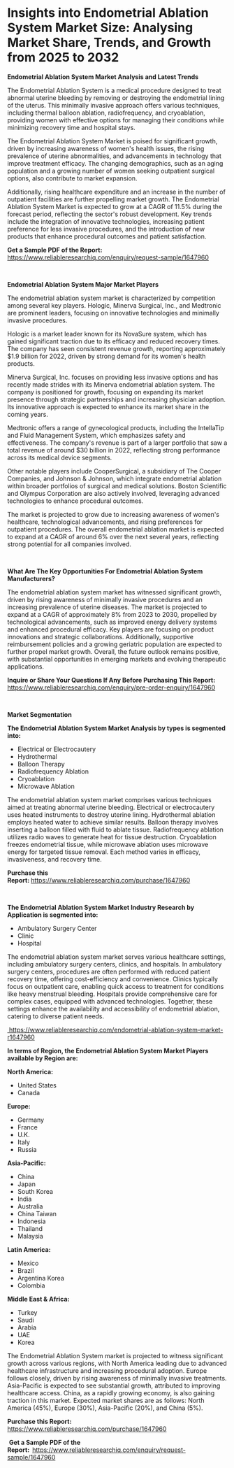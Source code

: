 <p><h1>Insights into Endometrial Ablation System Market Size: Analysing Market Share, Trends, and Growth from 2025 to 2032</h1></p><p><strong>Endometrial Ablation System Market Analysis and Latest Trends</strong></p>
<p><p>The Endometrial Ablation System is a medical procedure designed to treat abnormal uterine bleeding by removing or destroying the endometrial lining of the uterus. This minimally invasive approach offers various techniques, including thermal balloon ablation, radiofrequency, and cryoablation, providing women with effective options for managing their conditions while minimizing recovery time and hospital stays.</p><p>The Endometrial Ablation System Market is poised for significant growth, driven by increasing awareness of women's health issues, the rising prevalence of uterine abnormalities, and advancements in technology that improve treatment efficacy. The changing demographics, such as an aging population and a growing number of women seeking outpatient surgical options, also contribute to market expansion.</p><p>Additionally, rising healthcare expenditure and an increase in the number of outpatient facilities are further propelling market growth. The Endometrial Ablation System Market is expected to grow at a CAGR of 11.5% during the forecast period, reflecting the sector's robust development. Key trends include the integration of innovative technologies, increasing patient preference for less invasive procedures, and the introduction of new products that enhance procedural outcomes and patient satisfaction.</p></p>
<p><strong>Get a Sample PDF of the Report:&nbsp;</strong> <a href="https://www.reliableresearchiq.com/enquiry/request-sample/1647960?utm_campaign=1144&utm_medium=2&utm_source=Github&utm_content=ia&utm_term=13042025&utm_id=endometrial-ablation-system">https://www.reliableresearchiq.com/enquiry/request-sample/1647960</a></p>
<p>&nbsp;</p>
<p><strong>Endometrial Ablation System Major Market Players</strong></p>
<p><p>The endometrial ablation system market is characterized by competition among several key players. Hologic, Minerva Surgical, Inc., and Medtronic are prominent leaders, focusing on innovative technologies and minimally invasive procedures.</p><p>Hologic is a market leader known for its NovaSure system, which has gained significant traction due to its efficacy and reduced recovery times. The company has seen consistent revenue growth, reporting approximately $1.9 billion for 2022, driven by strong demand for its women's health products.</p><p>Minerva Surgical, Inc. focuses on providing less invasive options and has recently made strides with its Minerva endometrial ablation system. The company is positioned for growth, focusing on expanding its market presence through strategic partnerships and increasing physician adoption. Its innovative approach is expected to enhance its market share in the coming years.</p><p>Medtronic offers a range of gynecological products, including the IntellaTip and Fluid Management System, which emphasizes safety and effectiveness. The company's revenue is part of a larger portfolio that saw a total revenue of around $30 billion in 2022, reflecting strong performance across its medical device segments.</p><p>Other notable players include CooperSurgical, a subsidiary of The Cooper Companies, and Johnson & Johnson, which integrate endometrial ablation within broader portfolios of surgical and medical solutions. Boston Scientific and Olympus Corporation are also actively involved, leveraging advanced technologies to enhance procedural outcomes.</p><p>The market is projected to grow due to increasing awareness of women's healthcare, technological advancements, and rising preferences for outpatient procedures. The overall endometrial ablation market is expected to expand at a CAGR of around 6% over the next several years, reflecting strong potential for all companies involved.</p></p>
<p>&nbsp;</p>
<p><strong>What Are The Key Opportunities For Endometrial Ablation System Manufacturers?</strong></p>
<p><p>The endometrial ablation system market has witnessed significant growth, driven by rising awareness of minimally invasive procedures and an increasing prevalence of uterine diseases. The market is projected to expand at a CAGR of approximately 8% from 2023 to 2030, propelled by technological advancements, such as improved energy delivery systems and enhanced procedural efficacy. Key players are focusing on product innovations and strategic collaborations. Additionally, supportive reimbursement policies and a growing geriatric population are expected to further propel market growth. Overall, the future outlook remains positive, with substantial opportunities in emerging markets and evolving therapeutic applications.</p></p>
<p><strong>Inquire or Share Your Questions If Any Before Purchasing This Report:</strong> <a href="https://www.reliableresearchiq.com/enquiry/pre-order-enquiry/1647960?utm_campaign=1144&utm_medium=2&utm_source=Github&utm_content=ia&utm_term=13042025&utm_id=endometrial-ablation-system">https://www.reliableresearchiq.com/enquiry/pre-order-enquiry/1647960</a></p>
<p>&nbsp;</p>
<p><strong>Market Segmentation</strong></p>
<p><strong>The Endometrial Ablation System Market Analysis by types is segmented into:</strong></p>
<p><ul><li>Electrical or Electrocautery</li><li>Hydrothermal</li><li>Balloon Therapy</li><li>Radiofrequency Ablation</li><li>Cryoablation</li><li>Microwave Ablation</li></ul></p>
<p><p>The endometrial ablation system market comprises various techniques aimed at treating abnormal uterine bleeding. Electrical or electrocautery uses heated instruments to destroy uterine lining. Hydrothermal ablation employs heated water to achieve similar results. Balloon therapy involves inserting a balloon filled with fluid to ablate tissue. Radiofrequency ablation utilizes radio waves to generate heat for tissue destruction. Cryoablation freezes endometrial tissue, while microwave ablation uses microwave energy for targeted tissue removal. Each method varies in efficacy, invasiveness, and recovery time.</p></p>
<p><strong>Purchase this Report:&nbsp;</strong><a href="https://www.reliableresearchiq.com/purchase/1647960?utm_campaign=1144&utm_medium=2&utm_source=Github&utm_content=ia&utm_term=13042025&utm_id=endometrial-ablation-system">https://www.reliableresearchiq.com/purchase/1647960</a></p>
<p>&nbsp;</p>
<p><strong>The Endometrial Ablation System Market Industry Research by Application is segmented into:</strong></p>
<p><ul><li>Ambulatory Surgery Center</li><li>Clinic</li><li>Hospital</li></ul></p>
<p><p>The endometrial ablation system market serves various healthcare settings, including ambulatory surgery centers, clinics, and hospitals. In ambulatory surgery centers, procedures are often performed with reduced patient recovery time, offering cost-efficiency and convenience. Clinics typically focus on outpatient care, enabling quick access to treatment for conditions like heavy menstrual bleeding. Hospitals provide comprehensive care for complex cases, equipped with advanced technologies. Together, these settings enhance the availability and accessibility of endometrial ablation, catering to diverse patient needs.</p></p>
<p><a href="https://www.reliableresearchiq.com/endometrial-ablation-system-market-r1647960?utm_campaign=1144&utm_medium=2&utm_source=Github&utm_content=ia&utm_term=13042025&utm_id=endometrial-ablation-system">&nbsp;https://www.reliableresearchiq.com/endometrial-ablation-system-market-r1647960</a></p>
<p><strong>In terms of Region, the Endometrial Ablation System Market Players available by Region are:</strong></p>
<p>
    <p> <strong> North America: </strong>
        <ul>
            <li>United States</li>
            <li>Canada</li>
        </ul>
        </p> 
    <p> <strong> Europe: </strong>
        <ul>
            <li>Germany</li>
            <li>France</li>
            <li>U.K.</li>
            <li>Italy</li>
            <li>Russia</li>
        </ul>
        </p> 
    <p> <strong> Asia-Pacific: </strong>
        <ul>
            <li>China</li>
            <li>Japan</li>
            <li>South Korea</li>
            <li>India</li>
            <li>Australia</li>
            <li>China Taiwan</li>
            <li>Indonesia</li>
            <li>Thailand</li>
            <li>Malaysia</li>
        </ul>
        </p> 
    <p> <strong> Latin America: </strong>
        <ul>
            <li>Mexico</li>
            <li>Brazil</li>
            <li>Argentina Korea</li>
            <li>Colombia</li>
        </ul>
        </p> 
    <p> <strong> Middle East & Africa: </strong>
        <ul>
            <li>Turkey</li>
            <li>Saudi</li>
            <li>Arabia</li>
            <li>UAE</li>
            <li>Korea</li>
        </ul>
    </p>
    </p>
<p><p>The Endometrial Ablation System market is projected to witness significant growth across various regions, with North America leading due to advanced healthcare infrastructure and increasing procedural adoption. Europe follows closely, driven by rising awareness of minimally invasive treatments. Asia-Pacific is expected to see substantial growth, attributed to improving healthcare access. China, as a rapidly growing economy, is also gaining traction in this market. Expected market shares are as follows: North America (45%), Europe (30%), Asia-Pacific (20%), and China (5%).</p></p>
<p><strong>Purchase this Report: </strong><a href="https://www.reliableresearchiq.com/purchase/1647960?utm_campaign=1144&utm_medium=2&utm_source=Github&utm_content=ia&utm_term=13042025&utm_id=endometrial-ablation-system">https://www.reliableresearchiq.com/purchase/1647960</a></p>
<p>&nbsp;<strong>Get a Sample PDF of the Report:&nbsp;&nbsp;</strong><a href="https://www.reliableresearchiq.com/enquiry/request-sample/1647960?utm_campaign=1144&utm_medium=2&utm_source=Github&utm_content=ia&utm_term=13042025&utm_id=endometrial-ablation-system">https://www.reliableresearchiq.com/enquiry/request-sample/1647960</a></p>
<p><strong></strong></p>
<p><p></p><p></p><p></p></p>